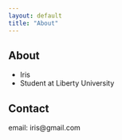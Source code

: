 ```yaml
---
layout: default
title: "About"
---
```


## About

* Iris
* Student at Liberty University

[//]: # (* VA, USA)

## Contact

<p class="contact">
email: iris@gmail.com 
</p>




